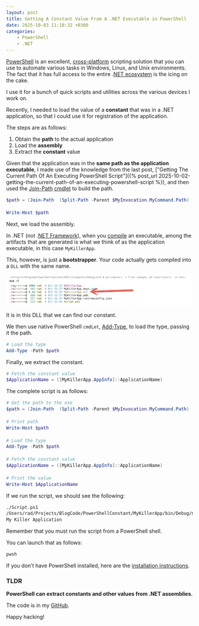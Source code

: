 ```yaml
---
layout: post
title: Getting A Constant Value From A .NET Executable in PowerShell
date: 2025-10-03 11:10:32 +0300
categories:
    - PowerShell
    - .NET
---
```


[PowerShell](https://learn.microsoft.com/en-us/powershell/scripting/overview?view=powershell-7.5) is an excellent, [cross-platform](https://en.wikipedia.org/wiki/Cross-platform_software) scripting solution that you can use to automate various tasks in Windows, Linux, and Unix environments. The fact that it has full access to the entire .[NET ecosystem](https://dotnet.microsoft.com/en-us/) is the icing on the cake.

I use it for a bunch of quick scripts and utilities across the various devices I work on.

Recently, I needed to load the value of a **constant** that was in a .NET application, so that I could use it for registration of the application.

The steps are as follows:

1. Obtain the **path** to the actual application
2. Load the **assembly**
3. Extract the **constant** value

Given that the application was in the **same path as the application executable**, I made use of the knowledge from the last post, ["Getting The Current Path Of An Executing PowerShell Script"]({% post_url 2025-10-02-getting-the-current-path-of-an-executing-powershell-script %}), and then used the [Join-Path](https://learn.microsoft.com/en-us/powershell/module/microsoft.powershell.management/join-path?view=powershell-7.5) [cmdlet](https://learn.microsoft.com/en-us/powershell/scripting/powershell-commands?view=powershell-7.5) to build the path.

```powershell
$path = (Join-Path  (Split-Path -Parent $MyInvocation.MyCommand.Path) 'MyKillerApp.exe')

Write-Host $path
```

Next, we load the assembly.

In .NET (not .[NET Framework](https://dotnet.microsoft.com/en-us/download/dotnet-framework)), when you [compile](https://dev.to/kcrnac/net-execution-process-explained-c-1b7a) an executable, among the artifacts that are generated is what we think of as the application executable, in this case `MyKillerApp`.

This, however, is just a **bootstrapper**. Your code actually gets compiled into a `DLL` with the same name.

![ExeDLL](../images/2025/10/ExeDLL.png)

It is in this DLL that we can find our constant.

We then use native PowerShell `cmdLet`, [Add-Type](https://learn.microsoft.com/en-us/powershell/module/microsoft.powershell.utility/add-type?view=powershell-7.5), to load the type, passing it the path.

```powershell
# Load the type
Add-Type -Path $path
```

Finally, we extract the constant.

```powershell
# Fetch the constant value
$ApplicationName = ([MyKillerApp.AppInfo]::ApplicationName)
```

The complete script is as follows:

```powershell
# Get the path to the exe
$path = (Join-Path  (Split-Path -Parent $MyInvocation.MyCommand.Path) 'MyKillerApp.dll')

# Print path
Write-Host $path

# Load the type
Add-Type -Path $path

# Fetch the constant value
$ApplicationName = ([MyKillerApp.AppInfo]::ApplicationName)

# Print the value
Write-Host $ApplicationName
```

If we run the script, we should see the following:

```bash
./Script.ps1
/Users/rad/Projects/BlogCode/PowerShellConstant/MyKillerApp/bin/Debug/net9.0/MyKillerApp.dll
My Killer Application
```

Remember that you must run the script from a PowerShell shell.

You can launch that as follows:

```bash
pwsh
```

If you don't have PowerShell installed, here are the [installation instructions](https://learn.microsoft.com/en-us/powershell/scripting/install/installing-powershell?view=powershell-7.5).

### TLDR

**PowerShell can extract constants and other values from .NET assemblies.**

The code is in my [GitHub](https://github.com/conradakunga/BlogCode/tree/master/2025-10-03%20-%20MyKillerApp).

Happy hacking!
